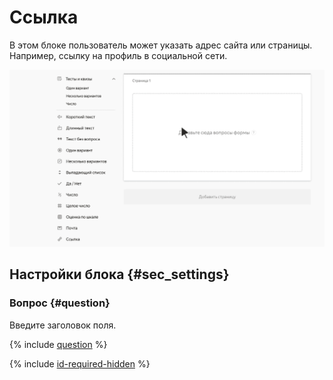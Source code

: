 # Ссылка

В этом блоке пользователь может указать адрес сайта или страницы. Например, ссылку на профиль в социальной сети.

![](../../_assets/forms/tutorial-link.gif)

## Настройки блока {#sec_settings}

### Вопрос {#question}

Введите заголовок поля.

{% include [question](../../_includes/forms/question.md) %}

{% include [id-required-hidden](../../_includes/forms/id-required-hidden.md) %}

